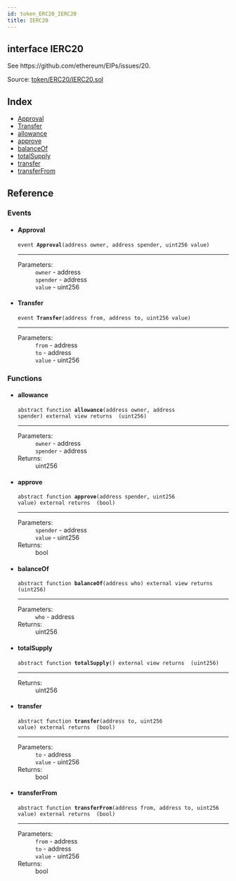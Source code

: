 ```yaml
---
id: token_ERC20_IERC20
title: IERC20
---
```


<div class="contract-doc"><div class="contract"><h2 class="contract-header"><span class="contract-kind">interface</span> IERC20</h2><p class="description">See https://github.com/ethereum/EIPs/issues/20.</p><div class="source">Source: <a href="https://github.com/OpenZeppelin/zeppelin-solidity/blob/v2.1.2/contracts/token/ERC20/IERC20.sol" target="_blank">token/ERC20/IERC20.sol</a></div></div><div class="index"><h2>Index</h2><ul><li><a href="token_ERC20_IERC20.html#Approval">Approval</a></li><li><a href="token_ERC20_IERC20.html#Transfer">Transfer</a></li><li><a href="token_ERC20_IERC20.html#allowance">allowance</a></li><li><a href="token_ERC20_IERC20.html#approve">approve</a></li><li><a href="token_ERC20_IERC20.html#balanceOf">balanceOf</a></li><li><a href="token_ERC20_IERC20.html#totalSupply">totalSupply</a></li><li><a href="token_ERC20_IERC20.html#transfer">transfer</a></li><li><a href="token_ERC20_IERC20.html#transferFrom">transferFrom</a></li></ul></div><div class="reference"><h2>Reference</h2><div class="events"><h3>Events</h3><ul><li><div class="item event"><span id="Approval" class="anchor-marker"></span><h4 class="name">Approval</h4><div class="body"><code class="signature">event <strong>Approval</strong><span>(address owner, address spender, uint256 value) </span></code><hr/><dl><dt><span class="label-parameters">Parameters:</span></dt><dd><div><code>owner</code> - address</div><div><code>spender</code> - address</div><div><code>value</code> - uint256</div></dd></dl></div></div></li><li><div class="item event"><span id="Transfer" class="anchor-marker"></span><h4 class="name">Transfer</h4><div class="body"><code class="signature">event <strong>Transfer</strong><span>(address from, address to, uint256 value) </span></code><hr/><dl><dt><span class="label-parameters">Parameters:</span></dt><dd><div><code>from</code> - address</div><div><code>to</code> - address</div><div><code>value</code> - uint256</div></dd></dl></div></div></li></ul></div><div class="functions"><h3>Functions</h3><ul><li><div class="item function"><span id="allowance" class="anchor-marker"></span><h4 class="name">allowance</h4><div class="body"><code class="signature"><span>abstract </span>function <strong>allowance</strong><span>(address owner, address spender) </span><span>external </span><span>view </span><span>returns  (uint256) </span></code><hr/><dl><dt><span class="label-parameters">Parameters:</span></dt><dd><div><code>owner</code> - address</div><div><code>spender</code> - address</div></dd><dt><span class="label-return">Returns:</span></dt><dd>uint256</dd></dl></div></div></li><li><div class="item function"><span id="approve" class="anchor-marker"></span><h4 class="name">approve</h4><div class="body"><code class="signature"><span>abstract </span>function <strong>approve</strong><span>(address spender, uint256 value) </span><span>external </span><span>returns  (bool) </span></code><hr/><dl><dt><span class="label-parameters">Parameters:</span></dt><dd><div><code>spender</code> - address</div><div><code>value</code> - uint256</div></dd><dt><span class="label-return">Returns:</span></dt><dd>bool</dd></dl></div></div></li><li><div class="item function"><span id="balanceOf" class="anchor-marker"></span><h4 class="name">balanceOf</h4><div class="body"><code class="signature"><span>abstract </span>function <strong>balanceOf</strong><span>(address who) </span><span>external </span><span>view </span><span>returns  (uint256) </span></code><hr/><dl><dt><span class="label-parameters">Parameters:</span></dt><dd><div><code>who</code> - address</div></dd><dt><span class="label-return">Returns:</span></dt><dd>uint256</dd></dl></div></div></li><li><div class="item function"><span id="totalSupply" class="anchor-marker"></span><h4 class="name">totalSupply</h4><div class="body"><code class="signature"><span>abstract </span>function <strong>totalSupply</strong><span>() </span><span>external </span><span>view </span><span>returns  (uint256) </span></code><hr/><dl><dt><span class="label-return">Returns:</span></dt><dd>uint256</dd></dl></div></div></li><li><div class="item function"><span id="transfer" class="anchor-marker"></span><h4 class="name">transfer</h4><div class="body"><code class="signature"><span>abstract </span>function <strong>transfer</strong><span>(address to, uint256 value) </span><span>external </span><span>returns  (bool) </span></code><hr/><dl><dt><span class="label-parameters">Parameters:</span></dt><dd><div><code>to</code> - address</div><div><code>value</code> - uint256</div></dd><dt><span class="label-return">Returns:</span></dt><dd>bool</dd></dl></div></div></li><li><div class="item function"><span id="transferFrom" class="anchor-marker"></span><h4 class="name">transferFrom</h4><div class="body"><code class="signature"><span>abstract </span>function <strong>transferFrom</strong><span>(address from, address to, uint256 value) </span><span>external </span><span>returns  (bool) </span></code><hr/><dl><dt><span class="label-parameters">Parameters:</span></dt><dd><div><code>from</code> - address</div><div><code>to</code> - address</div><div><code>value</code> - uint256</div></dd><dt><span class="label-return">Returns:</span></dt><dd>bool</dd></dl></div></div></li></ul></div></div></div>
